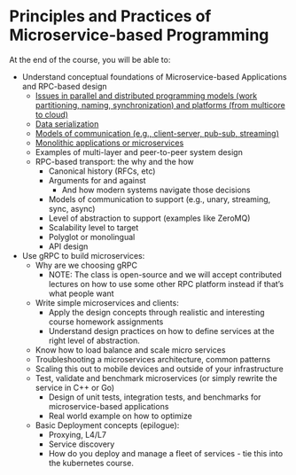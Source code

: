 # Principles and Practices of Microservice-based Programming

At the end of the course, you will be able to:

* Understand conceptual foundations of Microservice-based Applications
  and RPC-based design
  - [Issues in parallel and distributed programming models (work
    partitioning, naming, synchronization) and platforms (from
    multicore to cloud)](../slides/parallel-models.md)
  - [Data serialization](../slides/serialization.md)
  - [Models of communication (e.g., client-server, pub-sub, streaming)](../slides/models-communication.md)
  - [Monolithic applications or microservices](../slides/microservices.md)
  - Examples of multi-layer and peer-to-peer system design
  - RPC-based transport: the why and the how
    * Canonical history (RFCs, etc)
    * Arguments for and against
      - And how modern systems navigate those decisions
    * Models of communication to support (e.g., unary, streaming,
      sync, async)
    * Level of abstraction to support (examples like ZeroMQ)
    * Scalability level to target
    * Polyglot or monolingual
    * API design
* Use gRPC to build microservices:
  - Why are we choosing gRPC
    * NOTE: The class is open-source and we will accept contributed
      lectures on how to use some other RPC platform instead if that’s
      what people want
  - Write simple microservices and clients:
    * Apply the design concepts through realistic and interesting
      course homework assignments
    * Understand design practices on how to define services at the
      right level of abstraction.
  - Know how to load balance and scale micro services
  - Troubleshooting a microservices architecture, common patterns
  - Scaling this out to mobile devices and outside of your
    infrastructure
  - Test, validate and benchmark microservices (or simply rewrite the
    service in C++ or Go)
    * Design of unit tests, integration tests, and benchmarks for
      microservice-based applications
    * Real world example on how to optimize
  - Basic Deployment concepts (epilogue):
    * Proxying, L4/L7
    * Service discovery
    * How do you deploy and manage a fleet of services - tie this into
      the kubernetes course.
